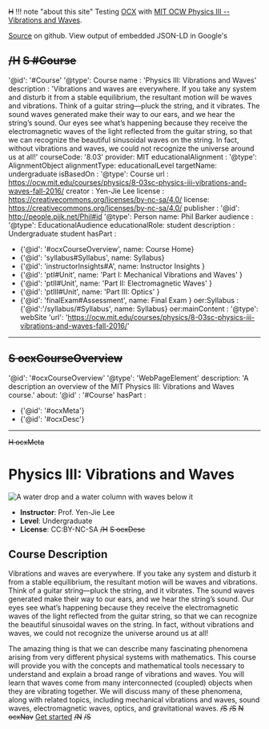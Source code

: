 ~~H~~
!!! note "about this site"
    Testing [OCX](https://k12ocx.github.io/k12ocx-specs/) with [MIT OCW Physics III -- Vibrations and Waves](https://ocw.mit.edu/courses/physics/8-03sc-physics-iii-vibrations-and-waves-fall-2016/).

[Source](https://github.com/philbarker/OCXPhysVibWav) on github. View output of embedded JSON-LD in Google's
<script>
text  = 'structured data testing tool'
here = window.location.href
sdd  = 'https://search.google.com/structured-data/testing-tool'
href = sdd+'#url='+encodeURIComponent(here)
link = '<a href="'+href+'">'+text+'</a>'
document.write(link)
</script>
~~/H~~
~~S #Course~~
---
'@id': '#Course'
'@type': Course
name : 'Physics III: Vibrations and Waves'
description : 'Vibrations and waves are everywhere. If you take any system and disturb it from a stable equilibrium, the resultant motion will be waves and vibrations. Think of a guitar string—pluck the string, and it vibrates. The sound waves generated make their way to our ears, and we hear the string’s sound. Our eyes see what’s happening because they receive the electromagnetic waves of the light reflected from the guitar string, so that we can recognize the beautiful sinusoidal waves on the string. In fact, without vibrations and waves, we could not recognize the universe around us at all!'
courseCode: '8.03'
provider: MIT
educationalAlignment :
  '@type': AlignmentObject
  alignmentType: educationalLevel
  targetName: undergraduate
isBasedOn :
  '@type': Course
  url : https://ocw.mit.edu/courses/physics/8-03sc-physics-iii-vibrations-and-waves-fall-2016/
  creator : Yen-Jie Lee
  license : https://creativecommons.org/licenses/by-nc-sa/4.0/
license: https://creativecommons.org/licenses/by-nc-sa/4.0/
publisher :
  '@id': http://people.pjjk.net/Phil#id
  '@type': Person
  name: Phil Barker
audience  :
  '@type': EducationalAudience
  educationalRole: student
  description : Undergraduate student
hasPart :
  - {'@id': '#ocxCourseOverview', name: Course Home}
  - {'@id': 'syllabus#Syllabus',  name: Syllabus}
  - {'@id': 'instructorInsights#A',  name: Instructor Insights }
  - {'@id': 'ptI#Unit', name: 'Part I: Mechanical Vibrations and Waves' }
  - {'@id': 'ptII#Unit', name: 'Part II: Electromagnetic Waves' }
  - {'@id': 'ptIII#Unit', name: 'Part III: Optics' }
  - {'@id': 'finalExam#Assessment', name: Final Exam }
oer:Syllabus : {'@id':'/syllabus/#Syllabus',  name: Syllabus}
oer:mainContent :
  '@type': webSite
  'url':  'https://ocw.mit.edu/courses/physics/8-03sc-physics-iii-vibrations-and-waves-fall-2016/'
---
~~S ocxCourseOverview~~
---
'@id': '#ocxCourseOverview'
'@type': 'WebPageElement'
description: 'A description an overview of the MIT Physics III: Vibrations and Waves course.'
about:
  '@id' : '#Course'
hasPart :
  - {'@id': '#ocxMeta'}
  - {'@id': '#ocxDesc'}
---
~~H ocxMeta~~
# Physics III: Vibrations and Waves
![A water drop and a water column with waves below it](https://ocw.mit.edu/courses/physics/8-03sc-physics-iii-vibrations-and-waves-fall-2016/8-03scf16.jpg)

 * **Instructor**: Prof. Yen-Jie Lee
 * **Level**: Undergraduate
 * **License**: CC:BY-NC-SA
~~/H~~
~~S ocxDesc~~
## Course Description
Vibrations and waves are everywhere. If you take any system and disturb it from a stable equilibrium, the resultant motion will be waves and vibrations. Think of a guitar string—pluck the string, and it vibrates. The sound waves generated make their way to our ears, and we hear the string’s sound. Our eyes see what’s happening because they receive the electromagnetic waves of the light reflected from the guitar string, so that we can recognize the beautiful sinusoidal waves on the string. In fact, without vibrations and waves, we could not recognize the universe around us at all!

The amazing thing is that we can describe many fascinating phenomena arising from very different physical systems with mathematics. This course will provide you with the concepts and mathematical tools necessary to understand and explain a broad range of vibrations and waves. You will learn that waves come from many interconnected (coupled) objects when they are vibrating together. We will discuss many of these phenomena, along with related topics, including mechanical vibrations and waves, sound waves, electromagnetic waves, optics, and gravitational waves.
~~/S~~
~~/S~~
~~N ocxNav~~
<a href="syllabus" rel="Next">Get started</a>
~~/N~~
~~/S~~
